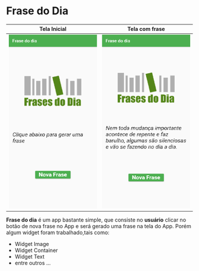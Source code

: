 # Frase do Dia

Tela Inicial               |  Tela com frase
:-------------------------:|:-------------------------:
![Tela Inicial](./images/Screenshot_002.png)  |  ![Tela com frase](./images/Screenshot_001.png)

__Frase do dia__ é um app bastante simple, que consiste no __usuário__ clicar no botão de nova frase no App e será gerado uma
frase na tela do App. Porém algum widget foram trabalhado,tais como:


* Widget Image
* Widget Container
* Widget Text
* entre outros ...


